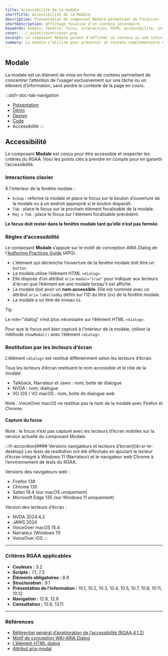 ```yaml
---
title: Accessibilité de la modale
shortTitle: Accessibilité de la Modale
description: Présentation du composant Modale permettant de focaliser l’attention de l’usager sur une tâche ou une information sans quitter la page.
shortDescription: Affichage focalisé d’un contenu secondaire
keywords: modale, fenêtre, focus, interaction, DSFR, accessibilité, interface, contenu secondaire
cover: ../_asset/cover/cover.png
excerpt: Le composant Modale permet d’afficher un contenu ou une interaction dans une fenêtre superposée à la page, bloquant le fond et recentrant l’attention de l’usager.
summary: La modale s’utilise pour présenter un contenu complémentaire ou une action simple sans sortir de la page en cours. Elle est conçue pour isoler une information importante tout en permettant de revenir au contexte initial en un clic. Non personnalisable, elle existe en plusieurs tailles, avec ou sans zone d’action, et respecte les standards d’accessibilité en figant l’arrière-plan lors de son affichage.
---
```


## Modale

La modale est un élément de mise en forme de contenu permettant de concentrer l’attention de l’usager exclusivement sur une tâche ou un élément d’information, sans perdre le contexte de la page en cours.

:::dsfr-doc-tab-navigation
- [Présentation](../index.md)
- [Démo](../demo/index.md)
- [Design](../design/index.md)
- [Code](../code/index.md)
- Accessibilité
:::

## Accessibilité

Le composant **Modale** est conçu pour être accessible et respecter les critères du RGAA. Voici les points clés à prendre en compte pour en garantir l’accessibilité.

### Interactions clavier

À l’intérieur de la fenêtre modale&nbsp;:
- `Échap`&nbsp;: referme la modale et place le focus sur le bouton d’ouverture de la modale ou à un endroit approprié si le bouton disparaît.
- `Tab`&nbsp;: place le focus sur le prochain élément focalisable de la modale.
- `Maj` + `Tab`&nbsp;: place le focus sur l'élément focalisable précédent.

**Le focus doit rester dans la fenêtre modale tant qu’elle n’est pas fermée.**

### Règles d’accessibilité

Le composant **Modale** s’appuie sur le motif de conception ARIA <span lang="en">Dialog</span> de l’<a href="https://www.w3.org/WAI/ARIA/apg/about/introduction/" lang="en">Authoring Practices Guide</a> (APG).

- L’élément qui déclenche l’ouverture de la fenêtre modale doit être un `button`.
- La modale utilise l’élément HTML `<dialog>`.
- Elle dispose d’un attribut `aria-modal="true"` pour indiquer aux lecteurs d'écran que l’élément est une modale lorsqu'il est affiché.
- La modale doit avoir un **nom accessible**. Elle est nommée avec un attribut `aria-labelledby` défini sur l’ID du titre (`hx`) de la fenêtre modale.
- La modale a un titre de niveau `h1`.

> [!TIP]
> Le role="dialog" n’est plus nécessaire sur l’élément HTML `<dialog>`.
>
>Pour que le focus soit bien capturé à l’intérieur de la modale, utiliser la méthode `showModal()` avec l’élément `<dialog>`.

### Restitution par les lecteurs d’écran

L’élément `<dialog>` est restitué différemment selon les lecteurs d’écran.

Tous les lecteurs d’écran restituent le nom accessible et le rôle de la modale.

- Talkback, Narrateur et Jaws&nbsp;: nom, boîte de dialogue
- NVDA : nom, dialogue
- VO iOS / VO macOS : nom, boîte de dialogue web

Note&nbsp;: VoiceOver macOS ne restitue pas le nom de la modale avec Firefox et Chrome.

#### Capture du focus

Note : le focus n’est pas capturé avec les lecteurs d’écran mobiles sur la version actuelle du composant Modale.

:::fr-accordion[#### Versions navigateurs et lecteurs d’écran]{id=sr-le-desktop}
Les tests de restitution ont été effectués en ajoutant le lecteur d’écran intégré à Windows 11 (Narrateur) et le navigateur web Chrome à l’environnement de tests du RGAA.

Versions des navigateurs web&nbsp;:
- Firefox 138
- Chrome 135
- Safari 18.4 (sur macOS uniquement)
- Microsoft Edge 135 (sur Windows 11 uniquement)

Version des lecteurs d’écran&nbsp;:
- NVDA 2024.4.2
- JAWS 2024
- VoiceOver macOS 15.4
- Narrateur (Windows 11)
- VoiceOver iOS
:::

---

### Critères RGAA applicables
- **Couleurs&nbsp;:** 3.2
- **Scripts&nbsp;:** 7.1, 7.3
- **Éléments obligatoires&nbsp;:** 8.9
- **Structuration&nbsp;:** 9.1
- **Présentation de l’information&nbsp;:** 10.1, 10.2, 10.3, 10.4, 10.5, 10.7, 10.8, 10.11, 10.12
- **Navigation&nbsp;:** 12.8, 12.9
- **Consultation&nbsp;:** 13.9, 13.11

---

### Références

- [Référentiel général d’amélioration de l’accessibilité (RGAA 4.1.2)](https://accessibilite.numerique.gouv.fr/methode/criteres-et-tests/)
- [Motif de conception WAI-ARIA Dialog](https://www.w3.org/WAI/ARIA/apg/patterns/dialog-modal/)
- [L’élément HTML dialog](https://html.spec.whatwg.org/multipage/interactive-elements.html#the-dialog-element)
- [Attribut aria-modal](https://www.w3.org/TR/wai-aria/#aria-modal)